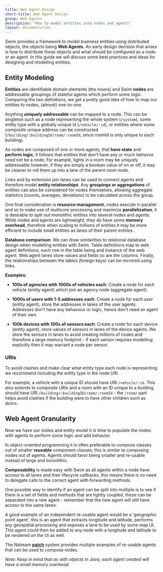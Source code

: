 ```yaml
---
title: Web Agent Design
short-title: Web Agent Design
group: Web Agents
description: "How to model entities into nodes and agents"
layout: documentation
---
```


Swim provides a framework to model business entities using distributed objects, the objects being **Web Agents**.
An early design decision that arises is how to distribute these objects and what should be configured as a node or an agent.
In this guide we will discuss some best practices and ideas for designing and modelling entities.

## Entity Modeling

**Entities** are identifiable domain elements (the nouns) and Swim **nodes** are addressable groupings of stateful agents which perform some logic.
Comparing the two definitions, we get a pretty good idea of how to map our entities to nodes, (almost) one-to-one.

Anything **uniquely addressable** can be mapped to a node.
This can be singleton such as a node representing the whole system (`/system`), some entity type with a globally unique id (`/vehicle/:id`), or entities where some composite unique address can be constructed (`/building/:buildingId/room/:roomId`, since roomId is only unique to each building).

As nodes are composed of one or more agents, that **have state** and **perform logic**, it follows that entities that don't have any or much behavior need not be a node.
For example, lights in a room may be uniquely addressable however, if they are simply a boolean value of on or off, it may be cleaner to roll them up into a lane of the parent room node.

Links and by extension join lanes can be used to connect agents and therefore model **entity relationships**.
Any **groupings or aggregations** of entities can also be considered for nodes themselves, allowing aggregate statistics (counts, averages, deviations) to be calculated across the group.

One final consideration is **resource management**; nodes execute in parallel and so to make use of multicore processing and maximize **parallelization**, it is desirable to split out monolithic entities into several nodes and agents.
While nodes and agents are lightweight, they do have some **memory overhead**, therefore when scaling to millions of entities it may be more efficient to include small entities as lanes of their parent entities.

**Database comparison**:
We can draw similarities to relational database design when modelling entities with Swim.
Table definitions map to web agent definitions, each row in the table being and instance of the web agent.
Web agent lanes store values and fields so are the columns. 
Finally, the relationships between the tables (foreign keys) can be mirrored using links.

**Examples:**

- **100s of agencies with 1000s of vehicles each**: Create a node for each vehicle (entity agent) which join an agency node (aggregate agent). 

- **1000s of users with 1-5 addresses each**: Create a node for each user (entity agent), store the addresses in lanes of the user agents.
Addresses don't have any behaviour or logic, hence don't need an agent of their own.

- **100k devices with 100s of sensors each**: Create a node for each device (entity agent), store values of sensors in lanes of the device agents.
We store the sensors in lanes to avoid creating millions of nodes and therefore a large memory footprint - if each sensor requires modelling explicitly then it may warrant a node per sensor.


### URIs

To avoid clashes and make clear what entity type each node is representing we recommend including the entity type in the node URI.

For example, a vehicle with a unique ID should have URI `/vehicle/:id`.
This also extends to composite URIs and a room with an ID unique to a building should have URI `/building/:buildingID/room/:roomId` - the `/room/` part helps avoid clashes if the building were to have other children such as doors.

## Web Agent Granularity

Now we have our nodes and entity model it is time to populate the nodes with agents to perform some logic and add behavior.

In object-oriented programming it is often preferable to compose classes out of smaller **reusable** component classes; this is similar to composing nodes out of agents.
Agents should favor being smaller and re-usable instead of large and monolithic.

**Composability** is made easy with Swim as all agents within a node have access to all lanes and their lifecycle callbacks, this means there is no need to delegate calls to the correct agent with forwarding methods.

One possible way to identify if an agent can be split into multiple is to see if there is a set of fields and methods that are tightly coupled, these can be separated into a new agent - remember that the new agent will still have access to the same lanes.

A good example of an independent re-usable agent would be a 'geographic point agent', this is an agent that extracts longitude and latitude, performs any geospatial processing and exposes a lane to be used by some map UI.
This agent could then be added to any node with a longitude and latitude to be rendered on the UI as well.

The Nstream [**patch**](https://www.nstream.io/docs/backend/patches/) system provides multiple examples of re-usable agents that can be used to compose nodes.

_Note: Keep in mind that as with objects in Java, each agent created will have a small memory overhead._